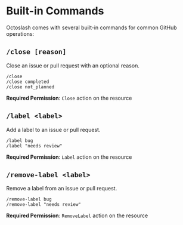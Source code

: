 # Built-in Commands

Octoslash comes with several built-in commands for common GitHub operations:

## `/close [reason]`

Close an issue or pull request with an optional reason.

```
/close
/close completed
/close not_planned
```

**Required Permission**: `Close` action on the resource

## `/label <label>`

Add a label to an issue or pull request.

```
/label bug
/label "needs review"
```

**Required Permission**: `Label` action on the resource

## `/remove-label <label>`

Remove a label from an issue or pull request.

```
/remove-label bug
/remove-label "needs review"
```

**Required Permission**: `RemoveLabel` action on the resource
